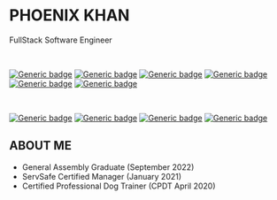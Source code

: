 # PHOENIX KHAN
FullStack Software Engineer

<br>

[![Generic badge](https://img.shields.io/badge/HTML-Expert-red.svg)](https://shields.io/)
[![Generic badge](https://img.shields.io/badge/CSS-Intermediate-orange.svg)](https://shields.io/)
[![Generic badge](https://img.shields.io/badge/JavaScript-Intermediate-yellow.svg)](https://shields.io/)
[![Generic badge](https://img.shields.io/badge/MongoDB-Beginner-green.svg)](https://shields.io/)
[![Generic badge](https://img.shields.io/badge/SQL-Beginner-yellow.svg)](https://shields.io/)
[![Generic badge](https://img.shields.io/badge/Python-Learning-orange.svg)](https://shields.io/)


<br>

[![Generic badge](https://img.shields.io/badge/React-Intermediate-gray.svg)](https://shields.io/)
[![Generic badge](https://img.shields.io/badge/UI-Beginner-lightgrey.svg)](https://shields.io/)
[![Generic badge](https://img.shields.io/badge/OOP-Beginner-pink.svg)](https://shields.io/)
[![Generic badge](https://img.shields.io/badge/API-Beginner-lightgrey.svg)](https://shields.io/)

## ABOUT ME

+ General Assembly Graduate (September 2022)
+ ServSafe Certified Manager (January 2021)
+ Certified Professional Dog Trainer (CPDT April 2020)

